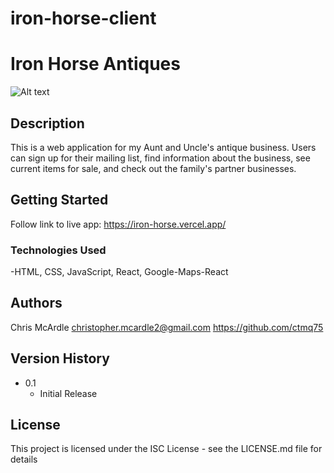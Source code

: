 # iron-horse-client

# Iron Horse Antiques

![Alt text](src/images/ss.jpeg?raw=true "Optional Title")

## Description

This is a web application for my Aunt and Uncle's antique business. Users can sign up for their mailing list, find information about the business, see current items for sale, and check out the family's partner businesses.

## Getting Started
Follow link to live app: https://iron-horse.vercel.app/

### Technologies Used
-HTML, CSS, JavaScript, React, Google-Maps-React


## Authors

Chris McArdle
christopher.mcardle2@gmail.com
https://github.com/ctmq75

## Version History

* 0.1
    * Initial Release

## License

This project is licensed under the ISC License - see the LICENSE.md file for details

